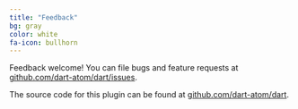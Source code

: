 ```yaml
---
title: "Feedback"
bg: gray
color: white
fa-icon: bullhorn
---
```


Feedback welcome! You can file bugs and feature requests at
[github.com/dart-atom/dart/issues](https://github.com/dart-atom/dart/issues).

The source code for this plugin can be found at
[github.com/dart-atom/dart](https://github.com/dart-atom/dart).
